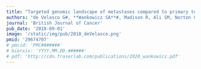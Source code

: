 ```yaml
---
title: "Targeted genomic landscape of metastases compared to primary tumours in clear cell metastatic renal cell carcinoma"
authors: "de Velasco G#, **Wankowicz SA**#, Madison R, Ali SM, Norton C, Duquette A, Ross JS, Bossé D, Lalani AKA, Miller VA, Stephens PJ, Young L, Hakimi AA, Signoretti SS, Pal SK, Choueiri TK."
journal: 'British Journal of Cancer'
pub_date: '2018-09-01'
image: '/static/img/pub/2018_deVelasco.png'
pmid: '29674707'
# pmcid: 'PMC#######'
# biorxiv: 'YYYY.MM.DD.######'
# pdf: 'http://cdn.fraserlab.com/publications/2020_wankowicz.pdf'
---
```

